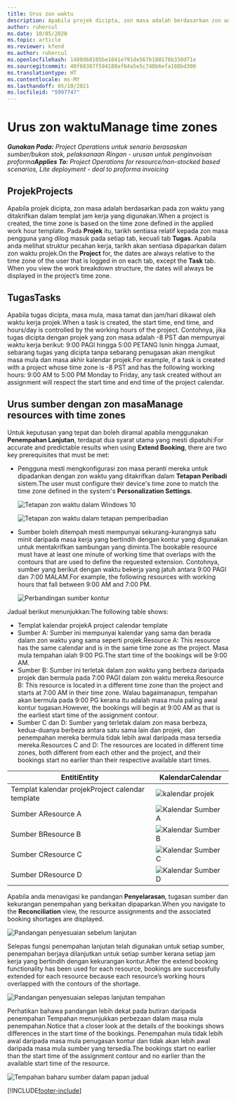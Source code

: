 ```yaml
---
title: Urus zon waktu
description: Apabila projek dicipta, zon masa adalah berdasarkan zon waktu yang ditakrifkan dalam templat jam kerja yang digunakan.
author: ruhercul
ms.date: 10/05/2020
ms.topic: article
ms.reviewer: kfend
ms.author: ruhercul
ms.openlocfilehash: 1480d68105be1041e791de567b180178b330d71e
ms.sourcegitcommit: 40f68387f594180af64a5e5c748b6efa188bd300
ms.translationtype: HT
ms.contentlocale: ms-MY
ms.lasthandoff: 05/10/2021
ms.locfileid: "5997747"
---
```

# <a name="manage-time-zones"></a><span data-ttu-id="bb552-103">Urus zon waktu</span><span class="sxs-lookup"><span data-stu-id="bb552-103">Manage time zones</span></span>

<span data-ttu-id="bb552-104">_**Gunakan Pada:** Project Operations untuk senario berasaskan sumber/bukan stok, pelaksanaan Ringan - urusan untuk penginvoisan proforma_</span><span class="sxs-lookup"><span data-stu-id="bb552-104">_**Applies To:** Project Operations for resource/non-stocked based scenarios, Lite deployment - deal to proforma invoicing_</span></span>


## <a name="projects"></a><span data-ttu-id="bb552-105">Projek</span><span class="sxs-lookup"><span data-stu-id="bb552-105">Projects</span></span>

<span data-ttu-id="bb552-106">Apabila projek dicipta, zon masa adalah berdasarkan pada zon waktu yang ditakrifkan dalam templat jam kerja yang digunakan.</span><span class="sxs-lookup"><span data-stu-id="bb552-106">When a project is created, the time zone is based on the time zone defined in the applied work hour template.</span></span> <span data-ttu-id="bb552-107">Pada **Projek** itu, tarikh sentiasa relatif kepada zon masa pengguna yang dilog masuk pada setiap tab, kecuali tab **Tugas**. Apabila anda melihat struktur pecahan kerja, tarikh akan sentiasa dipaparkan dalam zon waktu projek.</span><span class="sxs-lookup"><span data-stu-id="bb552-107">On the **Project** for, the dates are always relative to the time zone of the user that is logged in on each tab, except the **Task** tab. When you view the work breakdown structure, the dates will always be displayed in the project’s time zone.</span></span>

## <a name="tasks"></a><span data-ttu-id="bb552-108">Tugas</span><span class="sxs-lookup"><span data-stu-id="bb552-108">Tasks</span></span>

<span data-ttu-id="bb552-109">Apabila tugas dicipta, masa mula, masa tamat dan jam/hari dikawal oleh waktu kerja projek.</span><span class="sxs-lookup"><span data-stu-id="bb552-109">When a task is created, the start time, end time, and hours/day is controlled by the working hours of the project.</span></span> <span data-ttu-id="bb552-110">Contohnya, jika tugas dicipta dengan projek yang zon masa adalah -8 PST dan mempunyai waktu kerja berikut: 9:00 PAGI hingga 5:00 PETANG Isnin hingga Jumaat, sebarang tugas yang dicipta tanpa sebarang penugasan akan mengikut masa mula dan masa akhir kalendar projek.</span><span class="sxs-lookup"><span data-stu-id="bb552-110">For example, if a task is created with a project whose time zone is -8 PST and has the following working hours: 9:00 AM to 5:00 PM Monday to Friday, any task created without an assignment will respect the start time and end time of the project calendar.</span></span>

## <a name="manage-resources-with-time-zones"></a><span data-ttu-id="bb552-111">Urus sumber dengan zon masa</span><span class="sxs-lookup"><span data-stu-id="bb552-111">Manage resources with time zones</span></span>

<span data-ttu-id="bb552-112">Untuk keputusan yang tepat dan boleh diramal apabila menggunakan **Penempahan Lanjutan**, terdapat dua syarat utama yang mesti dipatuhi:</span><span class="sxs-lookup"><span data-stu-id="bb552-112">For accurate and predictable results when using **Extend Booking**, there are two key prerequisites that must be met:</span></span>  

- <span data-ttu-id="bb552-113">Pengguna mesti mengkonfigurasi zon masa peranti mereka untuk dipadankan dengan zon waktu yang ditakrifkan dalam **Tetapan Peribadi** sistem.</span><span class="sxs-lookup"><span data-stu-id="bb552-113">The user must configure their device's time zone to match the time zone defined in the system's **Personalization Settings**.</span></span>
 
  ![Tetapan zon waktu dalam Windows 10](media/reconcile-assignments-03.png)

  ![Tetapan zon waktu dalam tetapan pemperibadian](media/reconcile-assignments-04.png)
 
- <span data-ttu-id="bb552-116">Sumber boleh ditempah mesti mempunyai sekurang-kurangnya satu minit daripada masa kerja yang bertindih dengan kontur yang digunakan untuk mentakrifkan sambungan yang diminta.</span><span class="sxs-lookup"><span data-stu-id="bb552-116">The bookable resource must have at least one minute of working time that overlaps with the contours that are used to define the requested extension.</span></span> <span data-ttu-id="bb552-117">Contohnya, sumber yang berikut dengan waktu bekerja yang jatuh antara 9:00 PAGI dan 7:00 MALAM.</span><span class="sxs-lookup"><span data-stu-id="bb552-117">For example, the following resources with working hours that fall between 9:00 AM and 7:00 PM.</span></span> 

  ![Perbandingan sumber kontur](media/reconcile-assignments-05.png)

<span data-ttu-id="bb552-119">Jadual berikut menunjukkan:</span><span class="sxs-lookup"><span data-stu-id="bb552-119">The following table shows:</span></span>

- <span data-ttu-id="bb552-120">Templat kalendar projek</span><span class="sxs-lookup"><span data-stu-id="bb552-120">A project calendar template</span></span>
- <span data-ttu-id="bb552-121">Sumber A: Sumber ini mempunyai kalendar yang sama dan berada dalam zon waktu yang sama seperti projek.</span><span class="sxs-lookup"><span data-stu-id="bb552-121">Resource A: This resource has the same calendar and is in the same time zone as the project.</span></span> <span data-ttu-id="bb552-122">Masa mula tempahan ialah 9:00 PG.</span><span class="sxs-lookup"><span data-stu-id="bb552-122">The start time of the bookings will be 9:00 AM.</span></span>
- <span data-ttu-id="bb552-123">Sumber B: Sumber ini terletak dalam zon waktu yang berbeza daripada projek dan bermula pada 7:00 PAGI dalam zon waktu mereka.</span><span class="sxs-lookup"><span data-stu-id="bb552-123">Resource B: This resource is located in a different time zone than the project and starts at 7:00 AM in their time zone.</span></span> <span data-ttu-id="bb552-124">Walau bagaimanapun, tempahan akan bermula pada 9:00 PG kerana itu adalah masa mula paling awal kontur tugasan.</span><span class="sxs-lookup"><span data-stu-id="bb552-124">However, the bookings will begin at 9:00 AM as that is the earliest start time of the assignment contour.</span></span>
- <span data-ttu-id="bb552-125">Sumber C dan D: Sumber yang terletak dalam zon masa berbeza, kedua-duanya berbeza antara satu sama lain dan projek, dan penempahan mereka bermula tidak lebih awal daripada masa tersedia mereka.</span><span class="sxs-lookup"><span data-stu-id="bb552-125">Resources C and D: The resources are located in different time zones, both different from each other and the project, and their bookings start no earlier than their respective available start times.</span></span>

|<span data-ttu-id="bb552-126">Entiti</span><span class="sxs-lookup"><span data-stu-id="bb552-126">Entity</span></span>  |<span data-ttu-id="bb552-127">Kalendar</span><span class="sxs-lookup"><span data-stu-id="bb552-127">Calendar</span></span>  |
|-|-|
|<span data-ttu-id="bb552-128">Templat kalendar projek</span><span class="sxs-lookup"><span data-stu-id="bb552-128">Project calendar template</span></span>   | ![kalendar projek](media/reconcile-assignments-06.png) |
|<span data-ttu-id="bb552-130">Sumber A</span><span class="sxs-lookup"><span data-stu-id="bb552-130">Resource A</span></span>  | ![Kalendar Sumber A](media/reconcile-assignments-06.png) |
|<span data-ttu-id="bb552-132">Sumber B</span><span class="sxs-lookup"><span data-stu-id="bb552-132">Resource B</span></span>  |  ![Kalendar Sumber B](media/reconcile-assignments-07.png) |
|<span data-ttu-id="bb552-134">Sumber C</span><span class="sxs-lookup"><span data-stu-id="bb552-134">Resource C</span></span>  |  ![Kalendar Sumber C](media/reconcile-assignments-08.png) |
|<span data-ttu-id="bb552-136">Sumber D</span><span class="sxs-lookup"><span data-stu-id="bb552-136">Resource D</span></span>  | ![Kalendar Sumber D](media/reconcile-assignments-09.png)  |
 
<span data-ttu-id="bb552-138">Apabila anda menavigasi ke pandangan **Penyelarasan**, tugasan sumber dan kekurangan penempahan yang berkaitan dipaparkan.</span><span class="sxs-lookup"><span data-stu-id="bb552-138">When you navigate to the **Reconciliation** view, the resource assignments and the associated booking shortages are displayed.</span></span>

![Pandangan penyesuaian sebelum lanjutan](media/reconcile-assignments-10.png)

<span data-ttu-id="bb552-140">Selepas fungsi penempahan lanjutan telah digunakan untuk setiap sumber, penempahan berjaya dilanjutkan untuk setiap sumber kerana setiap jam kerja yang bertindih dengan kekurangan kontur.</span><span class="sxs-lookup"><span data-stu-id="bb552-140">After the extend booking functionality has been used for each resource, bookings are successfully extended for each resource because each resource’s working hours overlapped with the contours of the shortage.</span></span>

![Pandangan penyesuaian selepas lanjutan tempahan](media/reconcile-assignments-11.png) 

<span data-ttu-id="bb552-142">Perhatikan bahawa pandangan lebih dekat pada butiran daripada penempahan Tempahan menunjukkan perbezaan dalam masa mula penempahan.</span><span class="sxs-lookup"><span data-stu-id="bb552-142">Notice that a closer look at the details of the bookings shows differences in the start time of the bookings.</span></span> <span data-ttu-id="bb552-143">Penempahan mula tidak lebih awal daripada masa mula penugasan kontur dan tidak akan lebih awal daripada masa mula sumber yang tersedia.</span><span class="sxs-lookup"><span data-stu-id="bb552-143">The bookings start no earlier than the start time of the assignment contour and no earlier than the available start time of the resource.</span></span>

![Tempahan baharu sumber dalam papan jadual](media/reconcile-assignments-12.png)


[!INCLUDE[footer-include](../includes/footer-banner.md)]